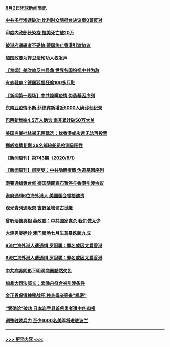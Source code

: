 #### [8月2日环球新闻简讯](../pages/prog202/a102908799.md?t=08030751) 
#### [中共多年渗透破功 比利时众院挺台决议案0票反对](../pages/prog202/a102908748.md?t=08030751) 
#### [印度内政部长染疫 拉美死亡破20万](../pages/prog202/a102908783.md?t=08030751) 
#### [被港府通辑者不妥协 德国终止香港引渡协议](../pages/prog202/a102908777.md?t=08030751) 
#### [加国政要为捍卫法轮功人权发声](../pages/prog202/a102908754.md?t=08030751) 
#### [【禁闻】美吹响反共号角 世界各国纷视中共为敌](../pages/prog202/a102908759.md?t=08030751) 
#### [有恋鞋癖？德国狐狸狂偷100多只鞋](../pages/prog202/a102908537.md?t=08030751) 
#### [【新闻第一现场】中共隐瞒疫情 伪造基因序列](../pages/prog202/a102908532.md?t=08030751) 
#### [东南亚疫情不断 菲律宾新增近5000人确诊创纪录](../pages/prog202/a102908472.md?t=08030751) 
#### [巴西新增逾4.5万人确诊 南非累计破50万大关](../pages/prog202/a102908449.md?t=08030751) 
#### [美国务卿批林郑无理延选：忧香港或永远无法再投票](../pages/prog202/a102908444.md?t=08030751) 
#### [挪威疫情复燃 36名邮轮船员检测呈阳性](../pages/prog202/a102908433.md?t=08030751) 
#### [【新闻周刊】第743期（2020/8/1）](../pages/prog202/a102908347.md?t=08030751) 
#### [【新闻周刊】闫丽梦：中共隐瞒疫情 伪造基因序列](../pages/prog202/a102908330.md?t=08030751) 
#### [港警通缉黄台仰 德国随即宣布暂停与香港引渡协议](../pages/prog202/a102908297.md?t=08030751) 
#### [港府通缉6位海外港人 美国国会领袖谴责](../pages/prog202/a102908308.md?t=08030751) 
#### [观光青列通阪奈 吉野圣域访古觅趣](../pages/prog202/a102908189.md?t=08030751) 
#### [曾听活摘真相 英政要：中共国家谋杀 我们做太少](../pages/prog202/a102908187.md?t=08030751) 
#### [大连男婴确诊  澳门赌场七月生意暴跌超九成](../pages/prog202/a102908141.md?t=08030751) 
#### [6流亡海外港人遭通缉 罗冠聪：罪名或因太爱香港](../pages/prog202/a102908131.md?t=08030751) 
#### [6流亡海外港人遭通缉 罗冠聪：罪名或因太爱香港](../pages/prog202/a102908072.md?t=08030751) 
#### [中共病毒阴影下明洞商圈黯然失色](../pages/prog202/a102908050.md?t=08030751) 
#### [加拿大司法部长：孟晚舟符合被引渡条件](../pages/prog202/a102907923.md?t=08030751) 
#### [金正恩保镖神秘战死 独身母亲等来“机密”](../pages/prog202/a102907921.md?t=08030751) 
#### [“零确诊”破功 日本岩手县首例患者遭中伤肉搜](../pages/prog202/a102907828.md?t=08030751) 
#### [调整驻欧兵力 至少1000名美军将进驻波兰](../pages/prog202/a102907817.md?t=08030751) 

----
#### [ >>> 更早内容 <<< ](../indexes/prog202-earlier.md)
